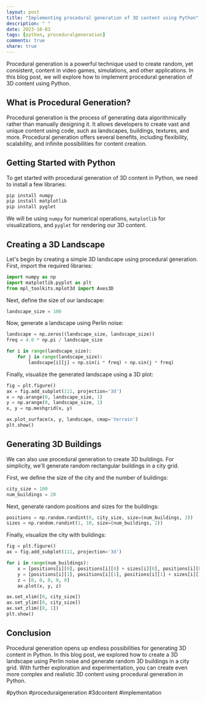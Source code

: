 ```yaml
---
layout: post
title: "Implementing procedural generation of 3D content using Python"
description: " "
date: 2023-10-03
tags: [python, proceduralgeneration]
comments: true
share: true
---
```


Procedural generation is a powerful technique used to create random, yet consistent, content in video games, simulations, and other applications. In this blog post, we will explore how to implement procedural generation of 3D content using Python.

## What is Procedural Generation?

Procedural generation is the process of generating data algorithmically rather than manually designing it. It allows developers to create vast and unique content using code, such as landscapes, buildings, textures, and more. Procedural generation offers several benefits, including flexibility, scalability, and infinite possibilities for content creation.

## Getting Started with Python

To get started with procedural generation of 3D content in Python, we need to install a few libraries:

```python
pip install numpy
pip install matplotlib
pip install pyglet
```

We will be using `numpy` for numerical operations, `matplotlib` for visualizations, and `pyglet` for rendering our 3D content.

## Creating a 3D Landscape

Let's begin by creating a simple 3D landscape using procedural generation. First, import the required libraries:

```python
import numpy as np
import matplotlib.pyplot as plt
from mpl_toolkits.mplot3d import Axes3D
```

Next, define the size of our landscape:

```python
landscape_size = 100
```

Now, generate a landscape using Perlin noise:

```python
landscape = np.zeros((landscape_size, landscape_size))
freq = 4.0 * np.pi / landscape_size

for i in range(landscape_size):
    for j in range(landscape_size):
        landscape[i][j] = np.sin(i * freq) + np.sin(j * freq)
```

Finally, visualize the generated landscape using a 3D plot:

```python
fig = plt.figure()
ax = fig.add_subplot(111, projection='3d')
x = np.arange(0, landscape_size, 1)
y = np.arange(0, landscape_size, 1)
x, y = np.meshgrid(x, y)

ax.plot_surface(x, y, landscape, cmap='terrain')
plt.show()
```

## Generating 3D Buildings

We can also use procedural generation to create 3D buildings. For simplicity, we'll generate random rectangular buildings in a city grid.

First, we define the size of the city and the number of buildings:

```python
city_size = 100
num_buildings = 20
```

Next, generate random positions and sizes for the buildings:

```python
positions = np.random.randint(0, city_size, size=(num_buildings, 2))
sizes = np.random.randint(1, 10, size=(num_buildings, 2))
```

Finally, visualize the city with buildings:

```python
fig = plt.figure()
ax = fig.add_subplot(111, projection='3d')

for i in range(num_buildings):
    x = [positions[i][0], positions[i][0] + sizes[i][0], positions[i][0] + sizes[i][0], positions[i][0], positions[i][0]]
    y = [positions[i][1], positions[i][1], positions[i][1] + sizes[i][1], positions[i][1] + sizes[i][1], positions[i][1]]
    z = [0, 0, 0, 0, 0]
    ax.plot(x, y, z)

ax.set_xlim([0, city_size])
ax.set_ylim([0, city_size])
ax.set_zlim([0, 1])
plt.show()
```

## Conclusion

Procedural generation opens up endless possibilities for generating 3D content in Python. In this blog post, we explored how to create a 3D landscape using Perlin noise and generate random 3D buildings in a city grid. With further exploration and experimentation, you can create even more complex and realistic 3D content using procedural generation in Python.

#python #proceduralgeneration #3dcontent #implementation